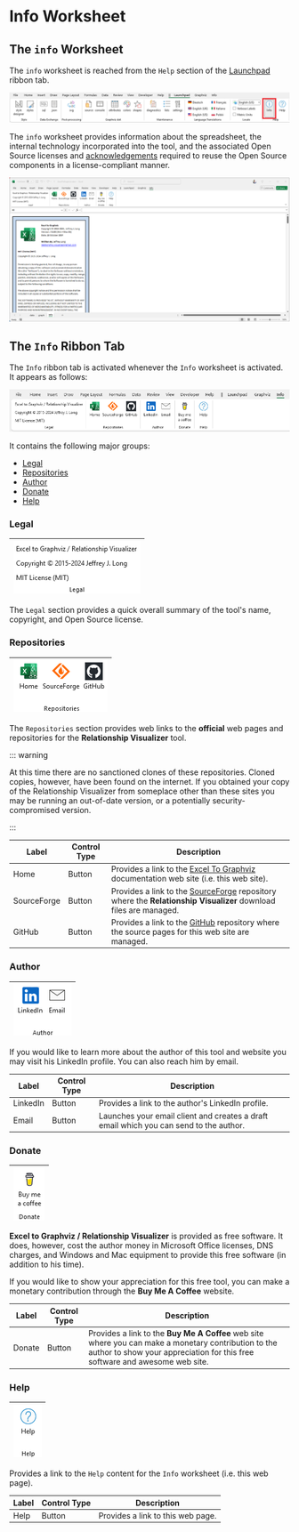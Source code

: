 # Info Worksheet

## The `info` Worksheet

The `info` worksheet is reached from the `Help` section of the [Launchpad](../launchpad/) ribbon tab.

![](./launchpad-ribbon-tab-info-button.png)

The `info` worksheet provides information about the spreadsheet, the internal technology incorporated into the tool, and the associated Open Source licenses and [acknowledgements](../acknowledge/) required to reuse the Open Source components in a license-compliant manner.

![](./info-worksheet.png)

## The `Info` Ribbon Tab

The `Info` ribbon tab is activated whenever the `Info` worksheet is activated. It appears as follows:

![](./info-ribbon-tab.png)

It contains the following major groups:

- [Legal](./README.md#legal)
- [Repositories](./README.md#repositories)
- [Author](./README.md#author)
- [Donate](./README.md#donate)
- [Help](./README.md#lhelp)

### Legal

| ![](./info-ribbon-tab-legal.png) |
| -------------------------------------------------- |

The `Legal` section provides a quick overall summary of the tool's name, copyright, and Open Source license.

### Repositories

| ![](./info-ribbon-tab-repositories.png) |
| -------------------------------------------------- |

The `Repositories` section provides web links to the **official** web pages and repositories for the **Relationship Visualizer** tool.

::: warning

At this time there are no sanctioned clones of these repositories. Cloned copies, however, have been found on the internet. If you obtained your copy of the Relationship Visualizer from someplace other than these sites you may be running an out-of-date version, or a potentially security-compromised version. 

:::

| Label       | Control Type  | Description                                                                                                                                                                                                                        |
| ----------- | ------------- | ---------------------------------------------------------------------------------------------------------------------------------------------------------------------------------------------------------------------------------- |
| Home | Button        | Provides a link to the [Excel To Graphviz](https://exceltographviz.com) documentation web site (i.e. this web site).|
| SourceForge      | Button        | Provides a link to the [SourceForge](https://sourceforge.net/projects/relationship-visualizer/) repository where the **Relationship Visualizer** download files are managed. |
| GitHub       | Button        | Provides a link to the [GitHub](https://github.com/jjlong150/ExcelToGraphviz) repository where the source pages for this web site are managed. |

### Author

| ![](./info-ribbon-tab-author.png) |
| -------------------------------------------------- |

If you would like to learn more about the author of this tool and website you may visit his LinkedIn profile. You can also reach him by email.

| Label       | Control Type  | Description                                                                                                                                                                                                                        |
| ----------- | ------------- | ---------------------------------------------------------------------------------------------------------------------------------------------------------------------------------------------------------------------------------- |
| LinkedIn | Button        | Provides a link to the author's LinkedIn profile. |
| Email      | Button        | Launches your email client and creates a draft email which you can send to the author. |

### Donate

| ![](./info-ribbon-tab-donate.png) |
| -------------------------------------------------- |

**Excel to Graphviz / Relationship Visualizer** is provided as free software. It does, however, cost the author money in Microsoft Office licenses, DNS charges, and Windows and Mac equipment to provide this free software (in addition to his time). 

If you would like to show your appreciation for this free tool, you can make a monetary contribution through the **Buy Me A Coffee** website.

| Label       | Control Type  | Description                                                                                                                                                                                                                        |
| ----------- | ------------- | ---------------------------------------------------------------------------------------------------------------------------------------------------------------------------------------------------------------------------------- |
| Donate | Button        | Provides a link to the **Buy Me A Coffee** web site where you can make a monetary contribution to the author to show your appreciation for this free software and awesome web site. |

### Help

| ![](./info-ribbon-tab-help.png) |
| -------------------------------------------------- |

Provides a link to the `Help` content for the `Info` worksheet (i.e. this web page).

| Label       | Control Type  | Description                                                                                                                                                                                                                        |
| ----------- | ------------- | ---------------------------------------------------------------------------------------------------------------------------------------------------------------------------------------------------------------------------------- |
| Help | Button        | Provides a link to this web page. |